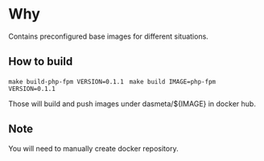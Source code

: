 # Why
Contains preconfigured base images for different situations.

## How to build
`make build-php-fpm VERSION=0.1.1 `
`make build IMAGE=php-fpm VERSION=0.1.1 `

Those will build and push images under dasmeta/${IMAGE} in docker hub.

## Note
You will need to manually create docker repository.
